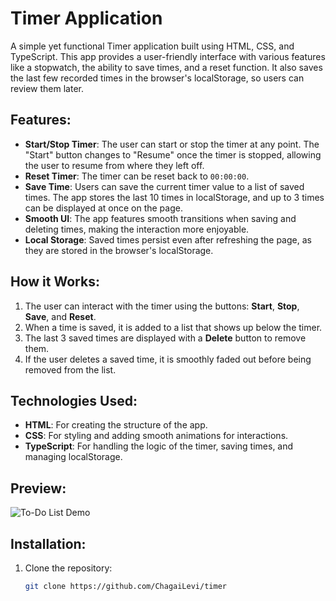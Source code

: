 # Timer Application

A simple yet functional Timer application built using HTML, CSS, and TypeScript. This app provides a user-friendly interface with various features like a stopwatch, the ability to save times, and a reset function. It also saves the last few recorded times in the browser's localStorage, so users can review them later.

## Features:
- **Start/Stop Timer**: The user can start or stop the timer at any point. The "Start" button changes to "Resume" once the timer is stopped, allowing the user to resume from where they left off.
- **Reset Timer**: The timer can be reset back to `00:00:00`.
- **Save Time**: Users can save the current timer value to a list of saved times. The app stores the last 10 times in localStorage, and up to 3 times can be displayed at once on the page.
- **Smooth UI**: The app features smooth transitions when saving and deleting times, making the interaction more enjoyable.
- **Local Storage**: Saved times persist even after refreshing the page, as they are stored in the browser's localStorage.

## How it Works:
1. The user can interact with the timer using the buttons: **Start**, **Stop**, **Save**, and **Reset**.
2. When a time is saved, it is added to a list that shows up below the timer.
3. The last 3 saved times are displayed with a **Delete** button to remove them.
4. If the user deletes a saved time, it is smoothly faded out before being removed from the list.

## Technologies Used:
- **HTML**: For creating the structure of the app.
- **CSS**: For styling and adding smooth animations for interactions.
- **TypeScript**: For handling the logic of the timer, saving times, and managing localStorage.

## Preview:
![To-Do List Demo](https://stackblitz.com/edit/stackblitz-starters-ath1ntgn?file=index.html)

## Installation:
1. Clone the repository:
   ```bash
   git clone https://github.com/ChagaiLevi/timer
